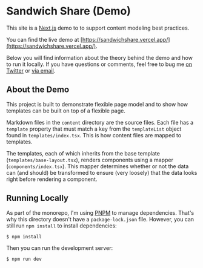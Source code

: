 # Sandwich Share (Demo)

This site is a [Next.js](https://nextjs.org/) demo to to support content modeling best practices.

You can find the live demo at [https://sandwichshare.vercel.app/](https://sandwichshare.vercel.app/).

Below you will find information about the theory behind the demo and how to run it locally. If you have questions or comments, feel free to bug me [on Twitter](https://twitter.com/seancdavis29) or [via email](mailto:sean@stackbit.com).

## About the Demo

This project is built to demonstrate flexible page model and to show how templates can be built on top of a flexible page.

Markdown files in the `content` directory are the source files. Each file has a `template` property that must match a key from the `templateList` object found in `templates/index.tsx`. This is how content files are mapped to templates.

The templates, each of which inherits from the base template (`templates/base-layout.tsx`), renders components using a mapper (`components/index.tsx`). This mapper determines whether or not the data can (and should) be transformed to ensure (very loosely) that the data looks right before rendering a component.

## Running Locally

As part of the monorepo, I'm using [PNPM](https://pnpm.js.org/) to manage dependencies. That's why this directory doesn't have a `package-lock.json` file. However, you can still run `npm install` to install dependencies:

    $ npm install

Then you can run the development server:

    $ npm run dev
